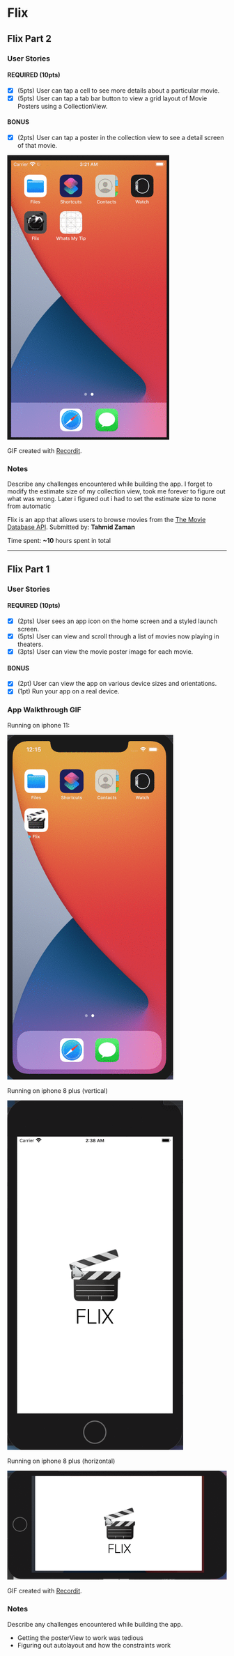 # Flix



## Flix Part 2

### User Stories

#### REQUIRED (10pts)
- [x] (5pts) User can tap a cell to see more details about a particular movie.
- [x] (5pts) User can tap a tab bar button to view a grid layout of Movie Posters using a CollectionView.

#### BONUS
- [x] (2pts) User can tap a poster in the collection view to see a detail screen of that movie.
<!-- - [ ] (2pts) In the detail view, when the user taps the poster, a new screen is presented modally where they can view the trailer. -->


![image walktrough](./images/walktrough_story2.gif)

GIF created with [Recordit](https://recordit.co/).


### Notes
Describe any challenges encountered while building the app.
I forget to modify the estimate size of my collection view, took me forever to figure out what was wrong. Later i figured out i had to set the estimate size to none from automatic


Flix is an app that allows users to browse movies from the [The Movie Database API](http://docs.themoviedb.apiary.io/#).
Submitted by: **Tahmid Zaman**

Time spent: **~10** hours spent in total

---

## Flix Part 1

### User Stories


#### REQUIRED (10pts)
- [x] (2pts) User sees an app icon on the home screen and a styled launch screen.
- [x] (5pts) User can view and scroll through a list of movies now playing in theaters.
- [x] (3pts) User can view the movie poster image for each movie.

#### BONUS
- [x] (2pt) User can view the app on various device sizes and orientations.
- [x] (1pt) Run your app on a real device.

### App Walkthrough GIF
 Running on iphone 11:


![image walktrough](./images/iphone11.gif)


 Running on iphone 8 plus (vertical)
 
 
![!image walktrough](./images/iphone8+.gif)
 
 Running on iphone 8 plus (horizontal)
 
 
![image walktrough](./images/iphone8+_horizontal.gif)

 GIF created with [Recordit](https://recordit.co/).

 
 
 
### Notes
Describe any challenges encountered while building the app.
- Getting the posterView to work was tedious
- Figuring out autolayout and how the constraints work
